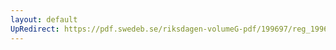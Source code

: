 ```yaml
---
layout: default
UpRedirect: https://pdf.swedeb.se/riksdagen-volumeG-pdf/199697/reg_199697/reg_199697_0285.pdf
---
```

